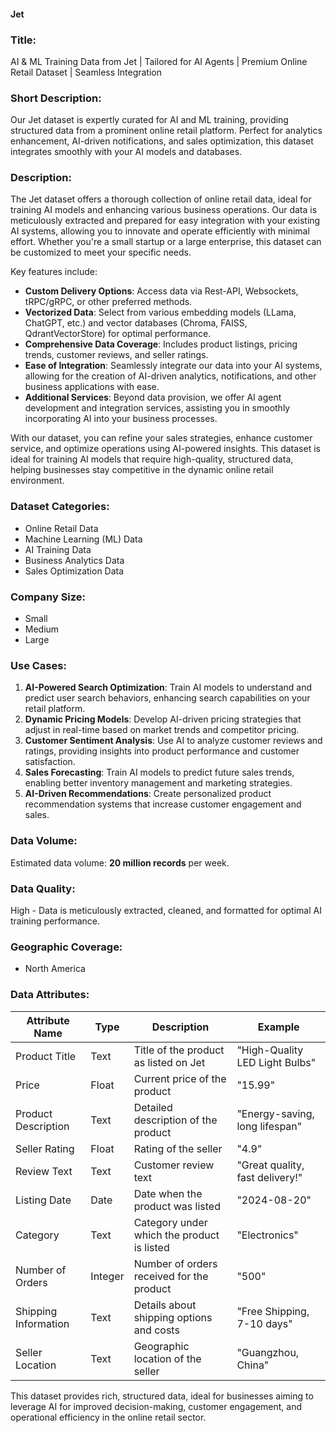 #### Jet

### Title:  
AI & ML Training Data from Jet | Tailored for AI Agents | Premium Online Retail Dataset | Seamless Integration

### Short Description:  
Our Jet dataset is expertly curated for AI and ML training, providing structured data from a prominent online retail platform. Perfect for analytics enhancement, AI-driven notifications, and sales optimization, this dataset integrates smoothly with your AI models and databases.

### Description:  
The Jet dataset offers a thorough collection of online retail data, ideal for training AI models and enhancing various business operations. Our data is meticulously extracted and prepared for easy integration with your existing AI systems, allowing you to innovate and operate efficiently with minimal effort. Whether you're a small startup or a large enterprise, this dataset can be customized to meet your specific needs.

Key features include:
- **Custom Delivery Options**: Access data via Rest-API, Websockets, tRPC/gRPC, or other preferred methods.
- **Vectorized Data**: Select from various embedding models (LLama, ChatGPT, etc.) and vector databases (Chroma, FAISS, QdrantVectorStore) for optimal performance.
- **Comprehensive Data Coverage**: Includes product listings, pricing trends, customer reviews, and seller ratings.
- **Ease of Integration**: Seamlessly integrate our data into your AI systems, allowing for the creation of AI-driven analytics, notifications, and other business applications with ease.
- **Additional Services**: Beyond data provision, we offer AI agent development and integration services, assisting you in smoothly incorporating AI into your business processes.

With our dataset, you can refine your sales strategies, enhance customer service, and optimize operations using AI-powered insights. This dataset is ideal for training AI models that require high-quality, structured data, helping businesses stay competitive in the dynamic online retail environment.

### Dataset Categories:  
- Online Retail Data
- Machine Learning (ML) Data
- AI Training Data
- Business Analytics Data
- Sales Optimization Data

### Company Size:  
- Small  
- Medium  
- Large

### Use Cases:  
1. **AI-Powered Search Optimization**: Train AI models to understand and predict user search behaviors, enhancing search capabilities on your retail platform.
2. **Dynamic Pricing Models**: Develop AI-driven pricing strategies that adjust in real-time based on market trends and competitor pricing.
3. **Customer Sentiment Analysis**: Use AI to analyze customer reviews and ratings, providing insights into product performance and customer satisfaction.
4. **Sales Forecasting**: Train AI models to predict future sales trends, enabling better inventory management and marketing strategies.
5. **AI-Driven Recommendations**: Create personalized product recommendation systems that increase customer engagement and sales.

### Data Volume:  
Estimated data volume: **20 million records** per week.

### Data Quality:  
High - Data is meticulously extracted, cleaned, and formatted for optimal AI training performance.

### Geographic Coverage:  
- North America

### Data Attributes:

| Attribute Name          | Type   | Description                                         | Example                       |
|-------------------------|--------|-----------------------------------------------------|-------------------------------|
| Product Title           | Text   | Title of the product as listed on Jet               | "High-Quality LED Light Bulbs" |
| Price                   | Float  | Current price of the product                        | "15.99"                       |
| Product Description     | Text   | Detailed description of the product                 | "Energy-saving, long lifespan" |
| Seller Rating           | Float  | Rating of the seller                                | "4.9"                         |
| Review Text             | Text   | Customer review text                                | "Great quality, fast delivery!"|
| Listing Date            | Date   | Date when the product was listed                    | "2024-08-20"                  |
| Category                | Text   | Category under which the product is listed          | "Electronics"                 |
| Number of Orders        | Integer| Number of orders received for the product           | "500"                         |
| Shipping Information    | Text   | Details about shipping options and costs            | "Free Shipping, 7-10 days"    |
| Seller Location         | Text   | Geographic location of the seller                   | "Guangzhou, China"            |

This dataset provides rich, structured data, ideal for businesses aiming to leverage AI for improved decision-making, customer engagement, and operational efficiency in the online retail sector.
